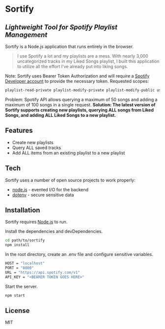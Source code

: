 # Sortify
## _Lightweight Tool for Spotify Playlist Management_

Sortify is a Node.js application that runs entirely in the browser.

>I use Spotify a lot and my playlists are a mess. With nearly 3,000 uncategorized tracks in my Liked Songs playlist, I built this application to utilize all the effort I've already put into liking songs.

Note: Sortify uses Bearer Token Authorization and will require a [Spotify Developer account](https://developer.spotify.com/) to provide the necessary token. Requested scopes:
```sh
playlist-read-private playlist-modify-private playlist-modify-public user-library-modify user-library-read
```

Problem: Spotify API allows querying a maximum of 50 songs and adding a maximum of 100 songs in a single request.
__Solution: The latest version of Sortify supports creating new playlists, querying ALL songs from Liked Songs, and adding ALL Liked Songs to a new playlist.__

## Features
- Create new playlists
- Query ALL saved tracks
- Add ALL items from an existing playlist to a new playlist

## Tech
Sortify uses a number of open source projects to work properly:

- [node.js] - evented I/O for the backend
- [dotenv] -  secure sensitive data

## Installation
Sortify requires [Node.js](https://nodejs.org/) to run.

Install the dependencies and devDependencies.

```sh
cd path/to/sortify
npm install
```

In the root directory, create an .env file and configure sensitive variables.

```sh
HOST = "localhost"
PORT = "8000"
URL = "https://api.spotify.com/v1"
API_KEY = "<BEARER TOKEN GOES HERE>"
```

Start the server.
```sh
npm start
```

## License
MIT

[//]: # (These are reference links used in the body of this note and get stripped out when the markdown processor does its job. There is no need to format nicely because it shouldn't be seen. Thanks SO - http://stackoverflow.com/questions/4823468/store-comments-in-markdown-syntax)

   [node.js]: <http://nodejs.org>
   [dotenv]: <https://www.npmjs.com/package/dotenv>